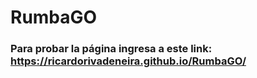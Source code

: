 # RumbaGO

### Para probar la página ingresa a este link: https://ricardorivadeneira.github.io/RumbaGO/
